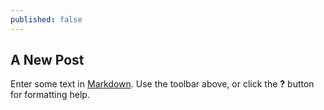 ```yaml
---
published: false
---
```


## A New Post

Enter some text in [Markdown](http://daringfireball.net/projects/markdown/). Use the toolbar above, or click the **?** button for formatting help.

